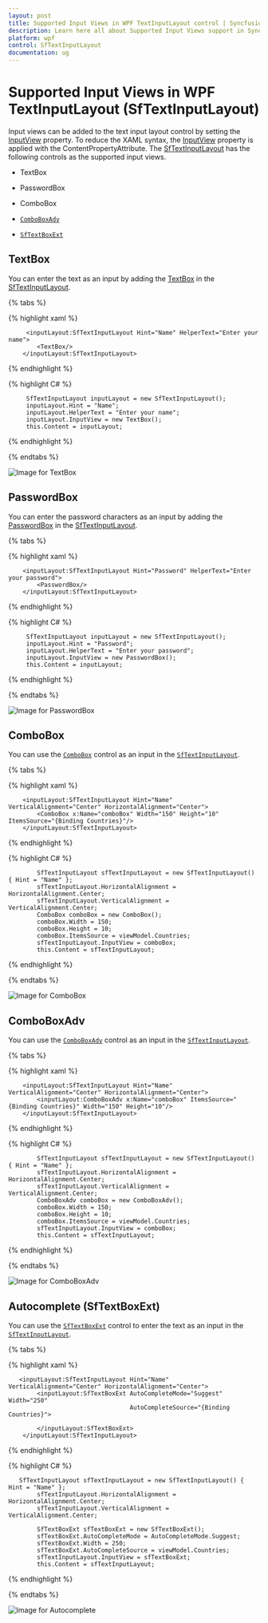 ```yaml
---
layout: post
title: Supported Input Views in WPF TextInputLayout control | Syncfusion
description: Learn here all about Supported Input Views support in Syncfusion WPF TextInputLayout (SfTextInputLayout) control and more.
platform: wpf
control: SfTextInputLayout
documentation: ug
---
```


# Supported Input Views in WPF TextInputLayout (SfTextInputLayout)

Input views can be added to the text input layout control by setting the [InputView](https://help.syncfusion.com/cr/wpf/Syncfusion.UI.Xaml.TextInputLayout.SfTextInputLayout.html#Syncfusion_UI_Xaml_TextInputLayout_SfTextInputLayout_InputView) property. To reduce the XAML syntax, the [InputView](https://help.syncfusion.com/cr/wpf/Syncfusion.UI.Xaml.TextInputLayout.SfTextInputLayout.html#Syncfusion_UI_Xaml_TextInputLayout_SfTextInputLayout_InputView) property is applied with the ContentPropertyAttribute. The [SfTextInputLayout](https://help.syncfusion.com/cr/wpf/Syncfusion.UI.Xaml.TextInputLayout.html) has the following controls as the supported input views.

* TextBox 

* PasswordBox

* ComboBox

* [`ComboBoxAdv`](https://help.syncfusion.com/wpf/combobox/overview)

* [`SfTextBoxExt`](https://help.syncfusion.com/wpf/autocomplete/overview)

## TextBox

You can enter the text as an input by adding the [TextBox](https://docs.microsoft.com/en-us/dotnet/desktop/wpf/controls/textbox-overview?view=netframeworkdesktop-4.8) in the [SfTextInputLayout](https://help.syncfusion.com/cr/wpf/Syncfusion.UI.Xaml.TextInputLayout.html).

{% tabs %} 

{% highlight xaml %} 

         <inputLayout:SfTextInputLayout Hint="Name" HelperText="Enter your name">
            <TextBox/>
        </inputLayout:SfTextInputLayout>

{% endhighlight %}

{% highlight C# %} 

         SfTextInputLayout inputLayout = new SfTextInputLayout();
         inputLayout.Hint = "Name";
         inputLayout.HelperText = "Enter your name";
         inputLayout.InputView = new TextBox();
         this.Content = inputLayout;
			
{% endhighlight %}

{% endtabs %}

![Image for TextBox](Images/TextBox_Img.PNG)

## PasswordBox

You can enter the password characters as an input by adding the [PasswordBox](https://docs.microsoft.com/en-us/dotnet/api/system.windows.controls.passwordbox?view=netcore-3.1) in the [SfTextInputLayout](https://help.syncfusion.com/cr/wpf/Syncfusion.UI.Xaml.TextInputLayout.html).

{% tabs %} 

{% highlight xaml %} 

        <inputLayout:SfTextInputLayout Hint="Password" HelperText="Enter your password">
            <PasswordBox/>
        </inputLayout:SfTextInputLayout>

{% endhighlight %}

{% highlight C# %} 

         SfTextInputLayout inputLayout = new SfTextInputLayout();
         inputLayout.Hint = "Password";
         inputLayout.HelperText = "Enter your password";
         inputLayout.InputView = new PasswordBox();
         this.Content = inputLayout;

{% endhighlight %}

{% endtabs %}

![Image for PasswordBox](Images/PasswordBox_Img.PNG)

## ComboBox

You can use the [`ComboBox`](https://docs.microsoft.com/en-us/dotnet/desktop/wpf/controls/combobox?view=netframeworkdesktop-4.8) control as an input in the [`SfTextInputLayout`](https://help.syncfusion.com/cr/wpf/Syncfusion.UI.Xaml.TextInputLayout.html).

{% tabs %} 

{% highlight xaml %} 

        <inputLayout:SfTextInputLayout Hint="Name" VerticalAlignment="Center" HorizontalAlignment="Center">
            <ComboBox x:Name="comboBox" Width="150" Height="10"  ItemsSource="{Binding Countries}"/>
        </inputLayout:SfTextInputLayout>

{% endhighlight %}

{% highlight C# %} 

            SfTextInputLayout sfTextInputLayout = new SfTextInputLayout() { Hint = "Name" };
            sfTextInputLayout.HorizontalAlignment = HorizontalAlignment.Center;
            sfTextInputLayout.VerticalAlignment = VerticalAlignment.Center;
            ComboBox comboBox = new ComboBox();
            comboBox.Width = 150;
            comboBox.Height = 10;
            comboBox.ItemsSource = viewModel.Countries;
            sfTextInputLayout.InputView = comboBox;
            this.Content = sfTextInputLayout;

{% endhighlight %}

{% endtabs %}

![Image for ComboBox](Images/ComboBox_Image.PNG)

## ComboBoxAdv

You can use the [`ComboBoxAdv`](https://help.syncfusion.com/wpf/combobox/overview) control as an input in the [`SfTextInputLayout`](https://help.syncfusion.com/cr/wpf/Syncfusion.UI.Xaml.TextInputLayout.html).

{% tabs %} 

{% highlight xaml %} 

        <inputLayout:SfTextInputLayout Hint="Name" VerticalAlignment="Center" HorizontalAlignment="Center">
            <inputLayout:ComboBoxAdv x:Name="comboBox" ItemsSource="{Binding Countries}" Width="150" Height="10"/>
        </inputLayout:SfTextInputLayout>

{% endhighlight %}

{% highlight C# %} 

            SfTextInputLayout sfTextInputLayout = new SfTextInputLayout() { Hint = "Name" };
            sfTextInputLayout.HorizontalAlignment = HorizontalAlignment.Center;
            sfTextInputLayout.VerticalAlignment = VerticalAlignment.Center;
            ComboBoxAdv comboBox = new ComboBoxAdv();
            comboBox.Width = 150;
            comboBox.Height = 10;
            comboBox.ItemsSource = viewModel.Countries;
            sfTextInputLayout.InputView = comboBox;
            this.Content = sfTextInputLayout;

{% endhighlight %}

{% endtabs %}

![Image for ComboBoxAdv](Images/ComboBoxAdv_Image.PNG)

## Autocomplete (SfTextBoxExt)

You can use the [`SfTextBoxExt`](https://help.syncfusion.com/wpf/autocomplete/overview) control to enter the text as an input in the [`SfTextInputLayout`](https://help.syncfusion.com/cr/wpf/Syncfusion.UI.Xaml.TextInputLayout.html).

{% tabs %} 

{% highlight xaml %} 

       <inputLayout:SfTextInputLayout Hint="Name" VerticalAlignment="Center" HorizontalAlignment="Center">
            <inputLayout:SfTextBoxExt AutoCompleteMode="Suggest" Width="250" 
                                      AutoCompleteSource="{Binding Countries}">

            </inputLayout:SfTextBoxExt>
        </inputLayout:SfTextInputLayout>

{% endhighlight %}

{% highlight C# %} 

       SfTextInputLayout sfTextInputLayout = new SfTextInputLayout() { Hint = "Name" };
            sfTextInputLayout.HorizontalAlignment = HorizontalAlignment.Center;
            sfTextInputLayout.VerticalAlignment = VerticalAlignment.Center;

            SfTextBoxExt sfTextBoxExt = new SfTextBoxExt();
            sfTextBoxExt.AutoCompleteMode = AutoCompleteMode.Suggest;
            sfTextBoxExt.Width = 250;
            sfTextBoxExt.AutoCompleteSource = viewModel.Countries;
            sfTextInputLayout.InputView = sfTextBoxExt;
            this.Content = sfTextInputLayout;

{% endhighlight %}

{% endtabs %}

![Image for Autocomplete](Images/SfTextboxExt.PNG)
